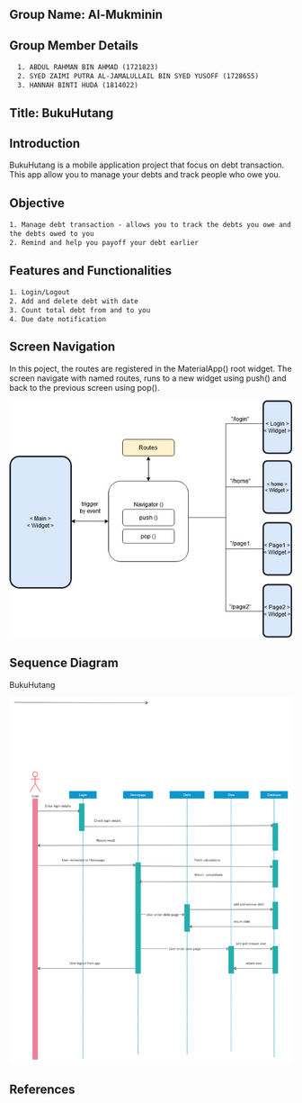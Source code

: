 ## Group Name: Al-Mukminin

## Group Member Details
      1. ABDUL RAHMAN BIN AHMAD (1721823)
      2. SYED ZAIMI PUTRA AL-JAMALULLAIL BIN SYED YUSOFF (1728655)
      3. HANNAH BINTI HUDA (1814022)

## Title: BukuHutang

## Introduction
BukuHutang is a mobile application project that focus on debt transaction. This app allow you to manage your debts and track people who owe you.

## Objective
    1. Manage debt transaction - allows you to track the debts you owe and the debts owed to you
    2. Remind and help you payoff your debt earlier

## Features and Functionalities
    1. Login/Logout 
    2. Add and delete debt with date
    3. Count total debt from and to you 
    4. Due date notification

## Screen Navigation 
In this poject, the routes are registered in the MaterialApp() root widget. The screen navigate with named routes, runs to a new widget using push() and back to the previous screen using pop().

![alt text](ScreenNavigation.jpg)

## Sequence Diagram

BukuHutang

![alt text](sequencediagram.png)


## References
